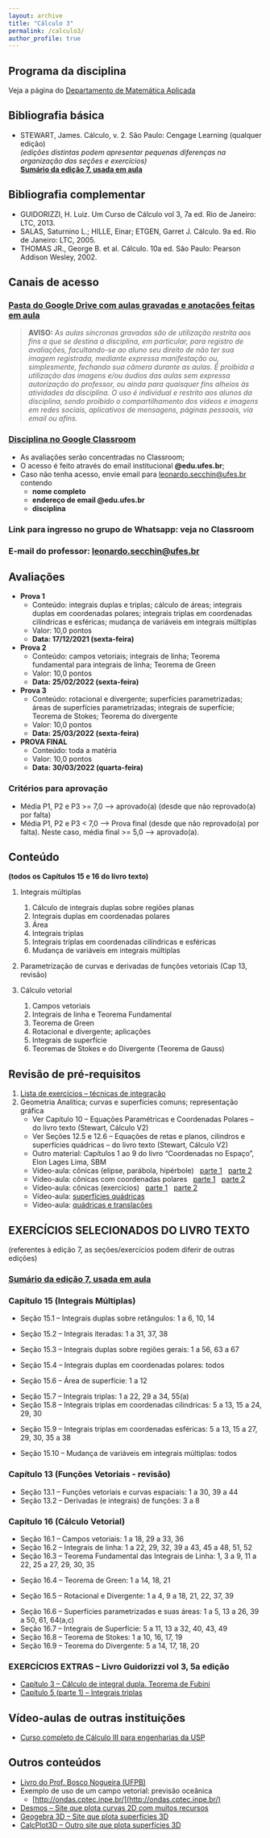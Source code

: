 ```yaml
---
layout: archive
title: "Cálculo 3"
permalink: /calculo3/
author_profile: true
---
```


<!--## Horários das aulas síncronas

- Quartas-feiras de 11:00 as 12:00
- Sextas-feiras de 8:00 as 9:30-->


## Programa da disciplina

Veja a página do [Departamento de Matemática Aplicada](http://matematicaaplicada.saomateus.ufes.br/programas-de-disciplinas-do-dma)


## Bibliografia básica

- STEWART, James. Cálculo, v. 2\. São Paulo: Cengage Learning (qualquer edição)  
    _(edições distintas podem apresentar pequenas diferenças na organização das seções e exercícios)_  
    [**Sumário da edição 7, usada em aula**](https://issuu.com/cengagebrasil/docs/livreto_9788522112593)


## Bibliografia complementar

- GUIDORIZZI, H. Luiz. Um Curso de Cálculo vol 3, 7a ed. Rio de Janeiro: LTC, 2013.
- SALAS, Saturnino L.; HILLE, Einar; ETGEN, Garret J. Cálculo. 9a ed. Rio de Janeiro: LTC, 2005.
- THOMAS JR., George B. et al. Cálculo. 10a ed. São Paulo: Pearson Addison Wesley, 2002.


## Canais de acesso

### [Pasta do Google Drive com aulas gravadas e anotações feitas em aula](https://drive.google.com/drive/folders/1bJw6yBjxnNO5BDqlInnvkBOl9cE20v99zLbPwzRcRtpyb8WNEkYSasIThISrpeoBwS3VktQ5?usp=sharing)

> **AVISO:**
> *As aulas síncronas gravadas são de utilização restrita aos fins a que se destina a disciplina, em particular, para registro de avaliações, facultando-se ao aluno seu direito de não ter sua imagem registrada, mediante expressa manifestação ou, simplesmente, fechando sua câmera durante as aulas.*
> *É proibida a utilização das imagens e/ou áudios das aulas sem expressa autorização do professor, ou ainda para quaisquer fins alheios às atividades da disciplina. O uso é individual e restrito aos alunos da disciplina, sendo proibido o compartilhamento dos vídeos e imagens em redes sociais, aplicativos de mensagens, páginas pessoais, via email ou afins.*


### [Disciplina no Google Classroom](https://classroom.google.com/u/1/c/NDEzMDg0MTk4MjMx)

- As avaliações serão concentradas no Classroom;
- O acesso é feito através do email institucional **@edu.ufes.br**;
- Caso não tenha acesso, envie email para [leonardo.secchin@ufes.br](mailto:leonardo.secchin@ufes.br) contendo
  - **nome completo**
  - **endereço de email @edu.ufes.br**
  - **disciplina**


### Link para ingresso no grupo de Whatsapp: veja no Classroom

### E-mail do professor: leonardo.secchin@ufes.br


## Avaliações

- **Prova 1**
  - Conteúdo: integrais duplas e triplas; cálculo de áreas; integrais duplas em coordenadas polares; integrais triplas em coordenadas cilíndricas e esféricas; mudança de variáveis em integrais múltiplas
  - Valor: 10,0 pontos
  - **Data: 17/12/2021 (sexta-feira)**
- **Prova 2**
  - Conteúdo: campos vetoriais; integrais de linha; Teorema fundamental para integrais de linha; Teorema de Green
  - Valor: 10,0 pontos
  - **Data: 25/02/2022 (sexta-feira)**
- **Prova 3**
  - Conteúdo: rotacional e divergente; superfícies parametrizadas; áreas de superfícies parametrizadas; integrais de superfície; Teorema de Stokes; Teorema do divergente
  - Valor: 10,0 pontos
  - **Data: 25/03/2022 (sexta-feira)**
- **PROVA FINAL**
  - Conteúdo: toda a matéria
  - Valor: 10,0 pontos
  - **Data: 30/03/2022 (quarta-feira)**

### Critérios para aprovação

- Média P1, P2 e P3 >= 7,0 —–> aprovado(a) (desde que não reprovado(a) por falta)
- Média P1, P2 e P3 < 7,0 —–> Prova final (desde que não reprovado(a) por falta). Neste caso, média final >= 5,0 —–> aprovado(a).


## Conteúdo

**(todos os Capítulos 15 e 16 do livro texto)**

1. Integrais múltiplas
   1. Cálculo de integrais duplas sobre regiões planas
   1. Integrais duplas em coordenadas polares
   1. Área
   1. Integrais triplas
   1. Integrais triplas em coordenadas cilíndricas e esféricas
   1. Mudança de variáveis em integrais múltiplas

1. Parametrização de curvas e derivadas de funções vetoriais (Cap 13, revisão)

1. Cálculo vetorial
   1. Campos vetoriais
   1. Integrais de linha e Teorema Fundamental
   1. Teorema de Green
   1. Rotacional e divergente; aplicações
   1. Integrais de superfície
   1. Teoremas de Stokes e do Divergente (Teorema de Gauss)


## Revisão de pré-requisitos

1. [Lista de exercícios – técnicas de integração](https://drive.google.com/file/d/0B-G5znuapK7JMG5Jb1NsaTJJTnc/view?usp=sharing&resourcekey=0-bl45MsKPdoGRrOyiLx9d4Q)
1. Geometria Analítica; curvas e superfícies comuns; representação gráfica
   - Ver Capítulo 10 – Equações Paramétricas e Coordenadas Polares – do livro texto (Stewart, Cálculo V2)
   - Ver Seções 12.5 e 12.6 – Equações de retas e planos, cilindros e superfícies quádricas – do livro texto (Stewart, Cálculo V2)
   - Outro material: Capítulos 1 ao 9 do livro “Coordenadas no Espaço”, Elon Lages Lima, SBM
   - Vídeo-aula: cônicas (elipse, parábola, hipérbole)   [parte 1](https://www.youtube.com/watch?v=xaz2au3nILI&list=PLxI8Can9yAHdmzItRKhWYl_ZsDe44PUrp&index=28)   [parte 2](https://www.youtube.com/watch?v=ZjnILSAttec&index=29&list=PLxI8Can9yAHdmzItRKhWYl_ZsDe44PUrp)
   - Vídeo-aula: cônicas com coordenadas polares   [parte 1](https://www.youtube.com/watch?v=75xOuS8PRes&list=PLxI8Can9yAHdmzItRKhWYl_ZsDe44PUrp&index=30)   [parte 2](https://www.youtube.com/watch?v=ngEEuGjOCvE&list=PLxI8Can9yAHdmzItRKhWYl_ZsDe44PUrp&index=31)
   - Vídeo-aula: cônicas (exercícios)   [parte 1](https://www.youtube.com/watch?v=Gehyr2mjd3w&list=PLxI8Can9yAHdmzItRKhWYl_ZsDe44PUrp&index=33)   [parte 2](https://www.youtube.com/watch?v=S6J_TEUMYvw&list=PLxI8Can9yAHdmzItRKhWYl_ZsDe44PUrp&index=34)
   - Vídeo-aula: [superfícies quádricas](https://www.youtube.com/watch?v=rhJVauV0YbM&index=39&list=PLxI8Can9yAHdmzItRKhWYl_ZsDe44PUrp)
   - Vídeo-aula: [quádricas e translações](https://www.youtube.com/watch?v=ezrsvwn2jRw&list=PLxI8Can9yAHdmzItRKhWYl_ZsDe44PUrp&index=40)


## EXERCÍCIOS SELECIONADOS DO LIVRO TEXTO  
(referentes à edição 7, as seções/exercícios podem diferir de outras edições)

### [Sumário da edição 7, usada em aula](https://issuu.com/cengagebrasil/docs/livreto_9788522112593)

### Capítulo 15 (Integrais Múltiplas)

- Seção 15.1 – Integrais duplas sobre retângulos: 1 a 6, 10, 14
<!--   - [Outra fonte de exercícios](http://cursos.ime.unicamp.br/disciplinas/ma211-calculo-ii/integrais-duplas/sobre-retangulo/) -->
- Seção 15.2 – Integrais iteradas: 1 a 31, 37, 38
<!--   - [Outra fonte de exercícios](http://cursos.ime.unicamp.br/disciplinas/ma211-calculo-ii/integrais-duplas/iteradas/) -->
- Seção 15.3 – Integrais duplas sobre regiões gerais: 1 a 56, 63 a 67
<!--   - [Outra fonte de exercícios](http://cursos.ime.unicamp.br/disciplinas/ma211-calculo-ii/integrais-duplas/sobre-regiao-geral/) -->
- Seção 15.4 – Integrais duplas em coordenadas polares: todos
<!--   - [Outra fonte de exercícios](http://cursos.ime.unicamp.br/disciplinas/ma211-calculo-ii/integrais-duplas/em-coordenadas-polares/) -->
- Seção 15.6 – Área de superfície: 1 a 12
<!--   - [Outra fonte de exercícios](http://cursos.ime.unicamp.br/disciplinas/ma211-calculo-ii/integrais-duplas/area-de-superficie/) -->
- Seção 15.7 – Integrais triplas: 1 a 22, 29 a 34, 55(a)
- Seção 15.8 – Integrais triplas em coordenadas cilindricas: 5 a 13, 15 a 24, 29, 30
<!--   - [Outra fonte de exercícios](http://cursos.ime.unicamp.br/disciplinas/ma211-calculo-ii/integrais-triplas/em-coordenadas-cilindricas/) -->
- Seção 15.9 – Integrais triplas em coordenadas esféricas: 5 a 13, 15 a 27, 29, 30, 35 a 38
<!--   - [Outra fonte de exercícios](http://cursos.ime.unicamp.br/disciplinas/ma211-calculo-ii/integrais-triplas/em-coordenadas-esfericas/) -->
- Seção 15.10 – Mudança de variáveis em integrais múltiplas: todos
<!-- - [+ exercícios](http://cursos.ime.unicamp.br/disciplinas/ma211-calculo-ii/integrais-triplas/provas-e-exames/) -->

### Capítulo 13 (Funções Vetoriais - revisão)

- Seção 13.1 – Funções vetoriais e curvas espaciais: 1 a 30, 39 a 44
- Seção 13.2 – Derivadas (e integrais) de funções: 3 a 8

### Capítulo 16 (Cálculo Vetorial)

- Seção 16.1 – Campos vetoriais: 1 a 18, 29 a 33, 36
- Seção 16.2 – Integrais de linha: 1 a 22, 29, 32, 39 a 43, 45 a 48, 51, 52
- Seção 16.3 – Teorema Fundamental das Integrais de Linha: 1, 3 a 9, 11 a 22, 25 a 27, 29, 30, 35
<!--   - [Outra fonte de exercícios](http://cursos.ime.unicamp.br/disciplinas/ma211-calculo-ii/integrais-de-linha/teorema-fundamental-das-integrais-de-linha/) -->
- Seção 16.4 – Teorema de Green: 1 a 14, 18, 21
<!--   - [Outra fonte de exercícios](http://cursos.ime.unicamp.br/disciplinas/ma211-calculo-ii/integrais-de-linha/teorema-de-green/) -->
- Seção 16.5 – Rotacional e Divergente: 1 a 4, 9 a 18, 21, 22, 37, 39
<!--   - [Outra fonte de exercícios](http://cursos.ime.unicamp.br/disciplinas/ma211-calculo-ii/rotacional-e-divergente/) -->
- Seção 16.6 – Superfícies parametrizadas e suas áreas: 1 a 5, 13 a 26, 39 a 50, 61, 64(a,c)
- Seção 16.7 – Integrais de Superfície: 5 a 11, 13 a 32, 40, 43, 49
- Seção 16.8 – Teorema de Stokes: 1 a 10, 16, 17, 19
- Seção 16.9 – Teorema do Divergente: 5 a 14, 17, 18, 20
<!--   - [Outra fonte de exercícios](http://cursos.ime.unicamp.br/disciplinas/ma211-calculo-ii/integrais-de-superficie/) -->


### EXERCÍCIOS EXTRAS – Livro Guidorizzi vol 3, 5a edição

- [Capítulo 3 – Cálculo de integral dupla. Teorema de Fubini](https://drive.google.com/file/d/0B-G5znuapK7JOFZzSkxCUm84dUk/view?usp=sharing)
- [Capítulo 5 (parte 1) – Integrais triplas](https://drive.google.com/file/d/0B-G5znuapK7JeGFrTTd1R0tINWM/view?usp=sharing)


## Vídeo-aulas de outras instituições

- [Curso completo de Cálculo III para engenharias da USP](http://eaulas.usp.br/portal/course.action?course=6351)


## Outros conteúdos

- [Livro do Prof. Bosco Nogueira (UFPB)](http://www.mat.ufpb.br/bosco/calculoiii2011/nciii.pdf)
- Exemplo de uso de um campo vetorial: previsão oceânica
  - [http://ondas.cptec.inpe.br/](http://ondas.cptec.inpe.br/)
- [Desmos – Site que plota curvas 2D com muitos recursos](http://www.desmos.com/calculator)
- [Geogebra 3D – Site que plota superfícies 3D](https://www.geogebra.org/3d?lang=pt)
- [CalcPlot3D – Outro site que plota superfícies 3D](https://c3d.libretexts.org/CalcPlot3D/index.html)
